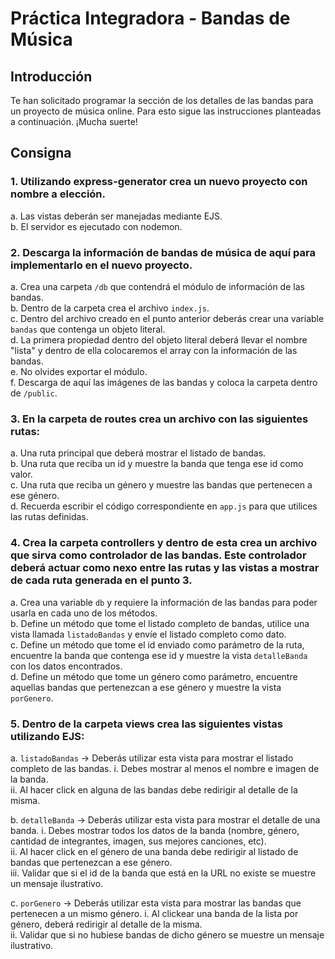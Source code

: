 # Práctica Integradora - Bandas de Música

## Introducción

Te han solicitado programar la sección de los detalles de las bandas para un proyecto de música online. Para esto sigue las instrucciones planteadas a continuación. ¡Mucha suerte!

## Consigna

### 1. Utilizando express-generator crea un nuevo proyecto con nombre a elección.
a. Las vistas deberán ser manejadas mediante EJS.  
b. El servidor es ejecutado con nodemon.

### 2. Descarga la información de bandas de música de aquí para implementarlo en el nuevo proyecto.
a. Crea una carpeta `/db` que contendrá el módulo de información de las bandas.  
b. Dentro de la carpeta crea el archivo `index.js`.  
c. Dentro del archivo creado en el punto anterior deberás crear una variable `bandas` que contenga un objeto literal.  
d. La primera propiedad dentro del objeto literal deberá llevar el nombre "lista" y dentro de ella colocaremos el array con la información de las bandas.  
e. No olvides exportar el módulo.  
f. Descarga de aquí las imágenes de las bandas y coloca la carpeta dentro de `/public`.

### 3. En la carpeta de routes crea un archivo con las siguientes rutas:
a. Una ruta principal que deberá mostrar el listado de bandas.  
b. Una ruta que reciba un id y muestre la banda que tenga ese id como valor.  
c. Una ruta que reciba un género y muestre las bandas que pertenecen a ese género.  
d. Recuerda escribir el código correspondiente en `app.js` para que utilices las rutas definidas.

### 4. Crea la carpeta controllers y dentro de esta crea un archivo que sirva como controlador de las bandas. Este controlador deberá actuar como nexo entre las rutas y las vistas a mostrar de cada ruta generada en el punto 3.
a. Crea una variable `db` y requiere la información de las bandas para poder usarla en cada uno de los métodos.  
b. Define un método que tome el listado completo de bandas, utilice una vista llamada `listadoBandas` y envíe el listado completo como dato.  
c. Define un método que tome el id enviado como parámetro de la ruta, encuentre la banda que contenga ese id y muestre la vista `detalleBanda` con los datos encontrados.  
d. Define un método que tome un género como parámetro, encuentre aquellas bandas que pertenezcan a ese género y muestre la vista `porGenero`.

### 5. Dentro de la carpeta views crea las siguientes vistas utilizando EJS:
a. `listadoBandas` → Deberás utilizar esta vista para mostrar el listado completo de las bandas.
   i. Debes mostrar al menos el nombre e imagen de la banda.  
   ii. Al hacer click en alguna de las bandas debe redirigir al detalle de la misma.

b. `detalleBanda` → Deberás utilizar esta vista para mostrar el detalle de una banda.
   i. Debes mostrar todos los datos de la banda (nombre, género, cantidad de integrantes, imagen, sus mejores canciones, etc).  
   ii. Al hacer click en el género de una banda debe redirigir al listado de bandas que pertenezcan a ese género.  
   iii. Validar que si el id de la banda que está en la URL no existe se muestre un mensaje ilustrativo.

c. `porGenero` → Deberás utilizar esta vista para mostrar las bandas que pertenecen a un mismo género.
   i. Al clickear una banda de la lista por género, deberá redirigir al detalle de la misma.  
   ii. Validar que si no hubiese bandas de dicho género se muestre un mensaje ilustrativo.
